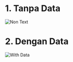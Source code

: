 # 1. Tanpa Data
   ![Non Text](https://github.com/user-attachments/assets/17a29b41-f38f-4653-a382-ed36ed0e8f4c)

# 2. Dengan Data
   ![With Data](https://github.com/user-attachments/assets/3b809105-713d-48a3-8841-890a777ed065)

   
